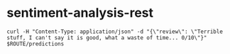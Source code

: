# sentiment-analysis-rest
```
curl -H "Content-Type: application/json" -d "{\"review\": \"Terrible stuff, I can't say it is good, what a waste of time... 0/10\"}" $ROUTE/predictions
```
